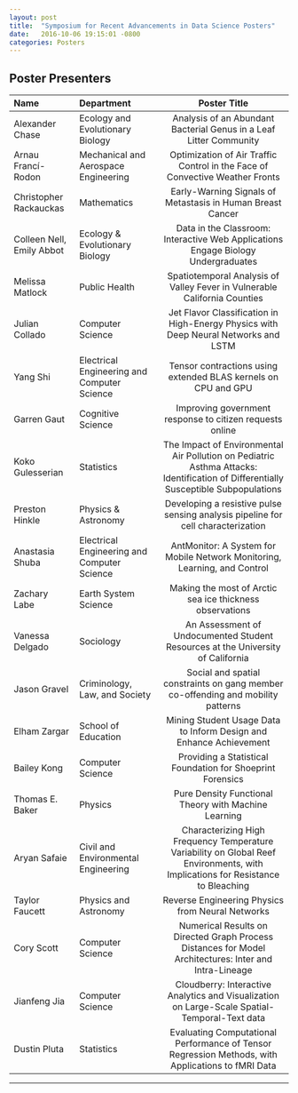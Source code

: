 ```yaml
---
layout: post
title:  "Symposium for Recent Advancements in Data Science Posters"
date:   2016-10-06 19:15:01 -0800
categories: Posters
---
```


## <a name="Posters"></a>Poster Presenters

|Name       	|       Department    	| Poster Title |
|:------------- |:-------------|:-----------:|
|Alexander Chase  | Ecology and Evolutionary Biology|Analysis of an Abundant Bacterial Genus in a Leaf Litter Community |
| Arnau Francí-Rodon   | Mechanical and Aerospace Engineering   |Optimization of Air Traffic Control in the Face of Convective Weather Fronts |
| Christopher Rackauckas	|Mathematics	| Early-Warning Signals of Metastasis in Human Breast Cancer|
| Colleen Nell, Emily Abbot		| Ecology & Evolutionary Biology| Data in the Classroom: Interactive Web Applications Engage Biology Undergraduates|
| Melissa Matlock		| Public Health			|Spatiotemporal Analysis of Valley Fever in Vulnerable California Counties |
| Julian Collado	| Computer Science | Jet Flavor Classification in High-Energy Physics with Deep Neural Networks and LSTM|
| Yang Shi | Electrical Engineering and Computer Science | Tensor contractions using extended BLAS kernels on CPU and GPU |
|Garren Gaut | Cognitive Science|  Improving government response to citizen requests online|
|Koko Gulesserian |  Statistics|  The Impact of Environmental Air Pollution on Pediatric Asthma Attacks: Identification of Differentially Susceptible Subpopulations|
| Preston Hinkle| Physics & Astronomy | Developing a resistive pulse sensing analysis pipeline for cell characterization |
| Anastasia Shuba|  Electrical Engineering and Computer Science|AntMonitor: A System for Mobile Network Monitoring, Learning, and Control  |
| Zachary Labe| Earth System Science | Making the most of Arctic sea ice thickness observations |
|Vanessa Delgado | Sociology |  An Assessment of Undocumented Student Resources at the University of California|
| Jason Gravel| Criminology, Law, and Society | Social and spatial constraints on gang member co-offending and mobility patterns |
| Elham Zargar| School of Education | Mining Student Usage Data to Inform Design and Enhance Achievement |
|Bailey Kong | Computer Science | Providing a Statistical Foundation for Shoeprint Forensics |
| Thomas E. Baker| Physics | Pure Density Functional Theory with Machine Learning |
| Aryan Safaie| Civil and Environmental Engineering | Characterizing High Frequency Temperature Variability on Global Reef Environments, with Implications for Resistance to Bleaching |
|Taylor Faucett | Physics and Astronomy | Reverse Engineering Physics from Neural Networks |
| Cory Scott|  Computer Science| Numerical Results on Directed Graph Process Distances for Model Architectures: Inter and Intra-Lineage |
| Jianfeng Jia| Computer Science | Cloudberry: Interactive Analytics and Visualization on Large-Scale Spatial-Temporal-Text data |
|Dustin Pluta | Statistics | Evaluating Computational Performance of Tensor Regression Methods, with Applications to fMRI Data |


* * *
